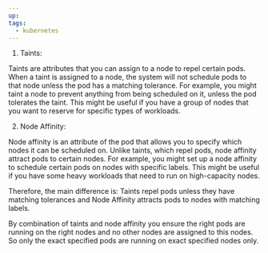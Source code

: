 ```yaml
---
up: 
tags:
  - kubernetes
---
```

1. Taints:

Taints are attributes that you can assign to a node to repel certain
pods.  When a taint is assigned to a node, the system will not schedule
pods to that node unless the pod has a matching tolerance.  For example,
you might taint a node to prevent anything from being scheduled on it,
unless the pod tolerates the taint. This might be useful if you have a
group of nodes that you want to reserve for specific types of workloads.

2. Node Affinity: 

Node affinity is an attribute of the pod that allows
you to specify which nodes it can be scheduled on. Unlike taints,
which repel pods, node affinity attract pods to certain nodes.  For
example, you might set up a node affinity to schedule certain pods
on nodes with specific labels. This might be useful if you have some
heavy workloads that need to run on high-capacity nodes.

Therefore, the main difference is: Taints repel pods unless they have
matching tolerances and Node Affinity attracts pods to nodes with
matching labels.

By combination of taints and node affinity you ensure the right pods are
running on the right nodes and no other nodes are assigned to this
nodes.  So only the exact specified pods are running on exact specified
nodes only.
